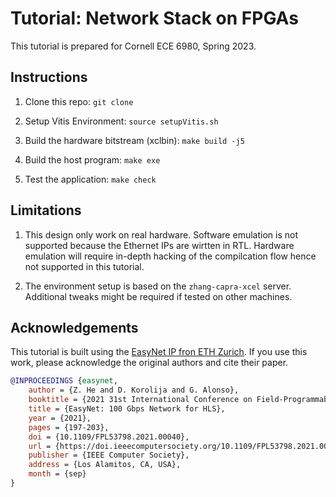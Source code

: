 # Tutorial: Network Stack on FPGAs
This tutorial is prepared for Cornell ECE 6980, Spring 2023.

## Instructions
1. Clone this repo:
`git clone `

2. Setup Vitis Environment:
`source setupVitis.sh`

3. Build the hardware bitstream (xclbin): `make build -j5`

4. Build the host program: `make exe`

5. Test the application: `make check`

## Limitations
1. This design only work on real hardware. 
Software emulation is not supported because the Ethernet IPs are wirtten in RTL.
Hardware emulation will require in-depth hacking of the compilcation flow hence not supported in this tutorial.

2. The environment setup is based on the `zhang-capra-xcel` server. Additional tweaks might be required if tested on other machines.

## Acknowledgements
This tutorial is built using the [EasyNet IP fron ETH Zurich](https://github.com/fpgasystems/Vitis_with_100Gbps_TCP-IP). If you use this work, please acknowledge the original authors and cite their paper.
```bibtex
@INPROCEEDINGS {easynet,
    author = {Z. He and D. Korolija and G. Alonso},
    booktitle = {2021 31st International Conference on Field-Programmable Logic and Applications (FPL)},
    title = {EasyNet: 100 Gbps Network for HLS},
    year = {2021},
    pages = {197-203},
    doi = {10.1109/FPL53798.2021.00040},
    url = {https://doi.ieeecomputersociety.org/10.1109/FPL53798.2021.00040},
    publisher = {IEEE Computer Society},
    address = {Los Alamitos, CA, USA},
    month = {sep}
}
```